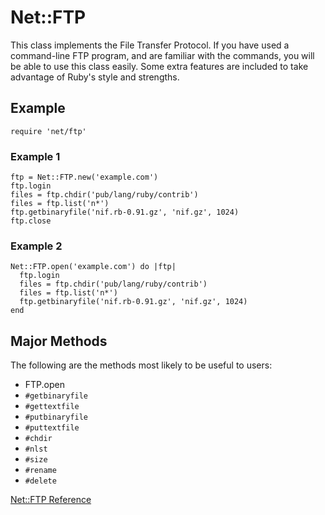 # Net::FTP

This class implements the File Transfer Protocol.  If you have used a
command-line FTP program, and are familiar with the commands, you will be able
to use this class easily.  Some extra features are included to take advantage
of Ruby's style and strengths.

## Example

    require 'net/ftp'

### Example 1

    ftp = Net::FTP.new('example.com')
    ftp.login
    files = ftp.chdir('pub/lang/ruby/contrib')
    files = ftp.list('n*')
    ftp.getbinaryfile('nif.rb-0.91.gz', 'nif.gz', 1024)
    ftp.close

### Example 2

    Net::FTP.open('example.com') do |ftp|
      ftp.login
      files = ftp.chdir('pub/lang/ruby/contrib')
      files = ftp.list('n*')
      ftp.getbinaryfile('nif.rb-0.91.gz', 'nif.gz', 1024)
    end

## Major Methods

The following are the methods most likely to be useful to users:

*   FTP.open
*   `#getbinaryfile`
*   `#gettextfile`
*   `#putbinaryfile`
*   `#puttextfile`
*   `#chdir`
*   `#nlst`
*   `#size`
*   `#rename`
*   `#delete`


[Net::FTP Reference](https://ruby-doc.org/stdlib-2.7.0/libdoc/net/ftp/rdoc/Net/FTP.html)